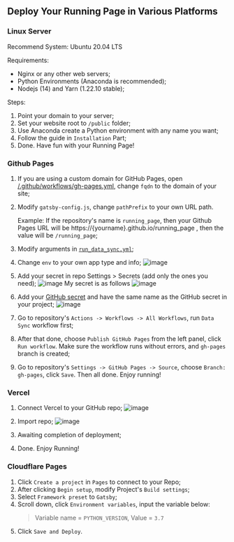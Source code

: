 ## Deploy Your Running Page in Various Platforms

### Linux Server

Recommend System: Ubuntu 20.04 LTS

Requirements: 

- Nginx or any other web servers;
- Python Environments (Anaconda is recommended);
- Nodejs (14) and Yarn (1.22.10 stable);

Steps:

1. Point your domain to your server;
2. Set your website root to `/public` folder; 
3. Use Anaconda create a Python environment with any name you want;
4. Follow the guide in `Installation` Part;
5. Done. Have fun with your Running Page!

### Github Pages

1. If you are using a custom domain for GitHub Pages, open [/.github/workflows/gh-pages.yml](https://github.com/yihong0618/running_page/blob/master/.github/workflows/gh-pages.yml), change `fqdn` to the domain of your site;

2. Modify `gatsby-config.js`, change `pathPrefix` to your own URL path. 

   Example: If the repository's name is `running_page`, then your Github Pages URL will be https://{yourname}.github.io/running_page , then the value will be `/running_page`;

3. Modify arguments in [`run_data_sync.yml`](https://github.com/yihong0618/running_page/blob/master/.github/workflows/run_data_sync.yml);
  1. Change `env` to your own app type and info;
    ![image](https://user-images.githubusercontent.com/15976103/94450124-73f98800-01df-11eb-9b3c-ac1a6224f46f.png)
  2. Add your secret in repo Settings > Secrets (add only the ones you need);
    ![image](https://user-images.githubusercontent.com/15976103/94450295-aacf9e00-01df-11eb-80b7-a92b9cd1461e.png)
    My secret is as follows
    ![image](https://user-images.githubusercontent.com/15976103/94451037-8922e680-01e0-11eb-9bb9-729f0eadcdb7.png)
  3. Add your [GitHub secret](https://github.com/settings/tokens) and have the same name as the GitHub secret in your project;
    ![image](https://user-images.githubusercontent.com/15976103/94450721-2f222100-01e0-11eb-94a7-ef1f06fc0a59.png)

4. Go to repository's `Actions -> Workflows -> All Workflows`, run `Data Sync` workflow first;

5. After that done, choose `Publish GitHub Pages` from the left panel, click `Run workflow`. Make sure the workflow runs without errors, and `gh-pages` branch is created;

6. Go to repository's `Settings -> GitHub Pages -> Source`, choose `Branch: gh-pages`, click `Save`. Then all done. Enjoy running!

### Vercel

1. Connect Vercel  to your GitHub repo;
![image](https://user-images.githubusercontent.com/15976103/94452465-2599b880-01e2-11eb-9538-582f0f46c421.png)

2. Import repo;
![image](https://user-images.githubusercontent.com/15976103/94452556-3f3b0000-01e2-11eb-97a2-3789c2d60766.png)

3. Awaiting completion of deployment;
4. Done. Enjoy Running!

### Cloudflare Pages

1. Click `Create a project` in `Pages` to connect to your Repo;
2. After clicking `Begin setup`, modify Project's `Build settings`;
3. Select `Framework preset` to `Gatsby`;
4. Scroll down, click `Environment variables`, input the variable below:
   > Variable name = `PYTHON_VERSION`, Value = `3.7`
5. Click `Save and Deploy`.

